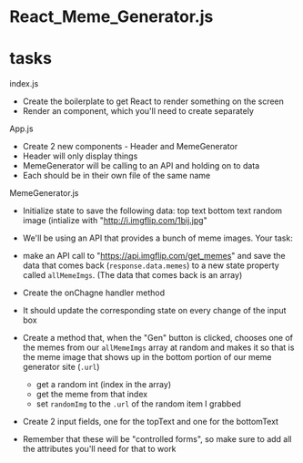 # React_Meme_Generator.js

# tasks 
index.js
- Create the boilerplate to get React to render something on the screen
- Render an <App /> component, which you'll need to create separately

App.js
- Create 2 new components - Header and MemeGenerator
- Header will only display things
- MemeGenerator will be calling to an API and holding on to data
- Each should be in their own file of the same name

MemeGenerator.js
- Initialize state to save the following data:
      top text
      bottom text
      random image (intialize with "http://i.imgflip.com/1bij.jpg"
- We'll be using an API that provides a bunch of meme images.
  Your task:
- make an API call to "https://api.imgflip.com/get_memes" and save the 
data that comes back (`response.data.memes`) to a new state property
called `allMemeImgs`. (The data that comes back is an array)
- Create the onChagne handler method
- It should update the corresponding state on every change of the input box

- Create a method that, when the "Gen" button is clicked, chooses one of the
memes from our `allMemeImgs` array at random and makes it so that is the
meme image that shows up in the bottom portion of our meme generator site (`.url`)
    - get a random int (index in the array)
    - get the meme from that index
    - set `randomImg` to the `.url` of the random item I grabbed

- Create 2 input fields, one for the topText and one for the bottomText
- Remember that these will be "controlled forms", so make sure to add
all the attributes you'll need for that to work
